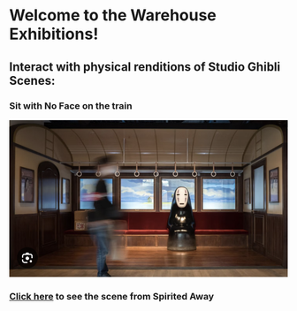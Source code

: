 # Welcome to the Warehouse Exhibitions!

## Interact with physical renditions of Studio Ghibli Scenes:

### Sit with No Face on the train
![No Face Park](park-noface.png)
<br>
### [Click here]() to see the scene from Spirited Away
